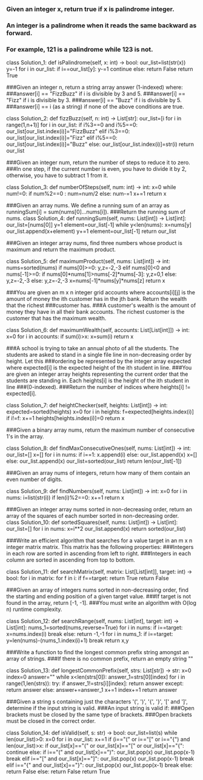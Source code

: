 ### Given an integer x, return true if x is palindrome integer.
### An integer is a palindrome when it reads the same backward as forward.
### For example, 121 is a palindrome while 123 is not.

class Solution_1:
    def isPalindrome(self, x: int) -> bool:
        our_list=list(str(x))
        y=-1
        for i in our_list:
            if i==our_list[y]:
                y-=1
                continue
            else:
                return False
        return True


###Given an integer n, return a string array answer (1-indexed) where:
###answer[i] == "FizzBuzz" if i is divisible by 3 and 5.
###answer[i] == "Fizz" if i is divisible by 3.
###answer[i] == "Buzz" if i is divisible by 5.
###answer[i] == i (as a string) if none of the above conditions are true.

class Solution_2:
    def fizzBuzz(self, n: int) -> List[str]:
        our_list=[i for i in range(1,n+1)]
        for i in our_list:
            if i%3==0 and i%5==0:
                our_list[our_list.index(i)]="FizzBuzz"
            elif i%3==0:
                our_list[our_list.index(i)]="Fizz"
            elif i%5==0:
                our_list[our_list.index(i)]="Buzz"
            else:
                our_list[our_list.index(i)]=str(i)
        return our_list
        
        
           
###Given an integer num, return the number of steps to reduce it to zero.
###In one step, if the current number is even, you have to divide it by 2, otherwise, you have to subtract 1 from it.       
   
class Solution_3:
    def numberOfSteps(self, num: int) -> int:
        x=0
        while num!=0:
            if num%2==0 :
                num=num/2
            else:
                num-=1
            x+=1
        return x
        
        
###Given an array nums. We define a running sum of an array as runningSum[i] = sum(nums[0]…nums[i]).
###Return the running sum of nums.
class Solution_4:
    def runningSum(self, nums: List[int]) -> List[int]:
        our_list=[nums[0]]
        y=1
        element=our_list[-1]
        while y<len(nums):
            x=nums[y]
            our_list.append(x+element)
            y+=1
            element=our_list[-1]
        return our_list  
   
   
###Given an integer array nums, find three numbers whose product is maximum and return the maximum product.   

class Solution_5:
    def maximumProduct(self, nums: List[int]) -> int:
        nums=sorted(nums)
        if nums[0]>=0:
            y,z=-2,-3
        elif nums[0]<0 and nums[-1]>=0:
            if nums[0]*nums[1]>nums[-2]*nums[-3]:
                y,z=0,1
            else:
                y,z=-2,-3
        else:
            y,z=-2,-3
        x=nums[-1]*nums[y]*nums[z]
        return x



###You are given an m x n integer grid accounts where accounts[i][j] is the amount of money the ith customer has in the jth bank. Return the wealth that the richest ###customer has.
###A customer's wealth is the amount of money they have in all their bank accounts. The richest customer is the customer that has the maximum wealth.

class Solution_6:
    def maximumWealth(self, accounts: List[List[int]]) -> int:
        x=0
        for i in accounts:
            if sum(i)>x:
                x=sum(i)
        return x
       
       
###A school is trying to take an annual photo of all the students. The students are asked to stand in a single file line in non-decreasing order by height. Let this ###ordering be represented by the integer array expected where expected[i] is the expected height of the ith student in line.
###You are given an integer array heights representing the current order that the students are standing in. Each heights[i] is the height of the ith student in line ###(0-indexed).
###Return the number of indices where heights[i] != expected[i].

class Solution_7:
    def heightChecker(self, heights: List[int]) -> int:
        expected=sorted(heights)
        x=0
        for i in heights:
            f=expected[heights.index(i)]
            if i!=f:
                x+=1
            heights[heights.index(i)]=0
        return x


###Given a binary array nums, return the maximum number of consecutive 1's in the array.

class Solution_8:
    def findMaxConsecutiveOnes(self, nums: List[int]) -> int:
        our_list=[]
        x=[]
        for i in nums:
            if i==1:
                x.append(i)
            else:
                our_list.append(x)
                x=[]
        else:
            our_list.append(x)
        our_list=sorted(our_list)
        return len(our_list[-1])
   
   
   
###Given an array nums of integers, return how many of them contain an even number of digits.

class Solution_9:
    def findNumbers(self, nums: List[int]) -> int:
        x=0
        for i in nums:
            i=list(str(i))
            if len(i)%2==0:
                x+=1
        return x
        
        
        
###Given an integer array nums sorted in non-decreasing order, return an array of the squares of each number sorted in non-decreasing order.       
class Solution_10:
    def sortedSquares(self, nums: List[int]) -> List[int]:
        our_list=[]
        for i in nums:
            x=i**2
            our_list.append(x)
        return sorted(our_list)
        
        
###Write an efficient algorithm that searches for a value target in an m x n integer matrix matrix. This matrix has the following properties:
###Integers in each row are sorted in ascending from left to right.
###Integers in each column are sorted in ascending from top to bottom.

class Solution_11:
    def searchMatrix(self, matrix: List[List[int]], target: int) -> bool:
        for i in matrix:
            for f in i:
                if f==target:
                    return True
        return False


###Given an array of integers nums sorted in non-decreasing order, find the starting and ending position of a given target value.
###If target is not found in the array, return [-1, -1].
###You must write an algorithm with O(log n) runtime complexity.

class Solution_12:
    def searchRange(self, nums: List[int], target: int) -> List[int]:
        nums_1=sorted(nums,reverse=True)
        for i in nums:
            if i==target:
                x=nums.index(i)
                break
        else:
            return -1,-1
        for i in nums_1:
            if i==target:
                y=len(nums)-(nums_1.index(i)+1)
                break
        return x,y



###Write a function to find the longest common prefix string amongst an array of strings.
###If there is no common prefix, return an empty string ""

class Solution_13:
    def longestCommonPrefix(self, strs: List[str]) -> str:
        x=0
        index=0
        answer=""
        while x<len(strs[0]):
            answer_1=strs[0][index]
            for i in range(1,len(strs)):
                try:
                    if answer_1!=strs[i][index]:
                        return answer
                except:
                    return answer
            else:
                answer+=answer_1
            x+=1
            index+=1
        return answer
        
        
###Given a string s containing just the characters '(', ')', '{', '}', '[' and ']', determine if the input string is valid.
###An input string is valid if:
###Open brackets must be closed by the same type of brackets.
###Open brackets must be closed in the correct order.        

class Solution_14:
    def isValid(self, s: str) -> bool:
        our_list=list(s)
        while len(our_list)>0:
            x=0
            for i in our_list:
                x+=1
                if (i=="(" or i=="[" or i=="{") and len(our_list)>x:
                    if  our_list[x]=="(" or our_list[x]=="[" or our_list[x]=="{":
                        continue
                    else:
                        if i=="(" and our_list[x]==")":
                            our_list.pop(x)
                            our_list.pop(x-1)
                            break
                        elif i=="[" and our_list[x]=="]":
                            our_list.pop(x)
                            our_list.pop(x-1)
                            break
                        elif i=="{" and our_list[x]=="}":
                            our_list.pop(x)
                            our_list.pop(x-1)
                            break
                        else:
                            return False
                else:
                    return False
        return True
